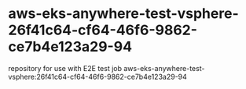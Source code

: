 # aws-eks-anywhere-test-vsphere-26f41c64-cf64-46f6-9862-ce7b4e123a29-94
repository for use with E2E test job aws-eks-anywhere-test-vsphere:26f41c64-cf64-46f6-9862-ce7b4e123a29-94
